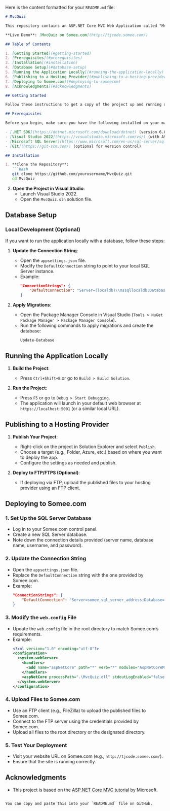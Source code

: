 Here is the content formatted for your `README.md` file:

```markdown
# MvcQuiz

This repository contains an ASP.NET Core MVC Web Application called "MvcQuiz." The project is based on the official Microsoft tutorial for creating an MVC app using ASP.NET Core.

**Live Demo**: [MvcQuiz on Somee.com](http://tjcode.somee.com/)

## Table of Contents

1. [Getting Started](#getting-started)
2. [Prerequisites](#prerequisites)
3. [Installation](#installation)
4. [Database Setup](#database-setup)
5. [Running the Application Locally](#running-the-application-locally)
6. [Publishing to a Hosting Provider](#publishing-to-a-hosting-provider)
7. [Deploying to Somee.com](#deploying-to-someecom)
8. [Acknowledgments](#acknowledgments)

## Getting Started

Follow these instructions to get a copy of the project up and running on your local machine for development and testing purposes.

## Prerequisites

Before you begin, make sure you have the following installed on your machine:

- [.NET SDK](https://dotnet.microsoft.com/download/dotnet) (version 6.0 or higher)
- [Visual Studio 2022](https://visualstudio.microsoft.com/vs/) (with ASP.NET and web development workload)
- [Microsoft SQL Server](https://www.microsoft.com/en-us/sql-server/sql-server-downloads) (optional for local database)
- [Git](https://git-scm.com/) (optional for version control)

## Installation

1. **Clone the Repository**:
   ```bash
   git clone https://github.com/yourusername/MvcQuiz.git
   cd MvcQuiz
   ```

2. **Open the Project in Visual Studio**:
   - Launch Visual Studio 2022.
   - Open the `MvcQuiz.sln` solution file.

## Database Setup

### Local Development (Optional)

If you want to run the application locally with a database, follow these steps:

1. **Update the Connection String**:
   - Open the `appsettings.json` file.
   - Modify the `DefaultConnection` string to point to your local SQL Server instance.
   - Example:
     ```json
     "ConnectionStrings": {
         "DefaultConnection": "Server=(localdb)\\mssqllocaldb;Database=MvcQuizDb;Trusted_Connection=True;MultipleActiveResultSets=true"
     }
     ```

2. **Apply Migrations**:
   - Open the Package Manager Console in Visual Studio (`Tools > NuGet Package Manager > Package Manager Console`).
   - Run the following commands to apply migrations and create the database:
     ```bash
     Update-Database
     ```

## Running the Application Locally

1. **Build the Project**:
   - Press `Ctrl+Shift+B` or go to `Build > Build Solution`.

2. **Run the Project**:
   - Press `F5` or go to `Debug > Start Debugging`.
   - The application will launch in your default web browser at `https://localhost:5001` (or a similar local URL).

## Publishing to a Hosting Provider

1. **Publish Your Project**:
   - Right-click on the project in Solution Explorer and select `Publish`.
   - Choose a target (e.g., Folder, Azure, etc.) based on where you want to deploy the app.
   - Configure the settings as needed and publish.

2. **Deploy to FTP/FTPS (Optional)**:
   - If deploying via FTP, upload the published files to your hosting provider using an FTP client.

## Deploying to Somee.com

### 1. Set Up the SQL Server Database

- Log in to your Somee.com control panel.
- Create a new SQL Server database.
- Note down the connection details provided (server name, database name, username, and password).

### 2. Update the Connection String

- Open the `appsettings.json` file.
- Replace the `DefaultConnection` string with the one provided by Somee.com.
- Example:
  ```json
  "ConnectionStrings": {
      "DefaultConnection": "Server=somee_sql_server_address;Database=your_database_name;User Id=your_username;Password=your_password;"
  }
  ```

### 3. Modify the `web.config` File

- Update the `web.config` file in the root directory to match Somee.com’s requirements.
- Example:
  ```xml
  <?xml version="1.0" encoding="utf-8"?>
  <configuration>
    <system.webServer>
      <handlers>
        <add name="aspNetCore" path="*" verb="*" modules="AspNetCoreModule" resourceType="Unspecified"/>
      </handlers>
      <aspNetCore processPath=".\MvcQuiz.dll" stdoutLogEnabled="false" hostingModel="InProcess"/>
    </system.webServer>
  </configuration>
  ```

### 4. Upload Files to Somee.com

- Use an FTP client (e.g., FileZilla) to upload the published files to Somee.com.
- Connect to the FTP server using the credentials provided by Somee.com.
- Upload all files to the root directory or the designated directory.

### 5. Test Your Deployment

- Visit your website URL on Somee.com (e.g., `http://tjcode.somee.com/`).
- Ensure that the site is running correctly.

## Acknowledgments

- This project is based on the [ASP.NET Core MVC tutorial](https://learn.microsoft.com/en-us/aspnet/core/tutorials/first-mvc-app/start-mvc?view=aspnetcore-8.0&tabs=visual-studio) by Microsoft.
```

You can copy and paste this into your `README.md` file on GitHub.
